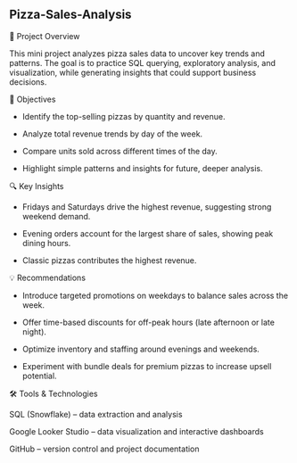 ## Pizza-Sales-Analysis

📌 Project Overview

This mini project analyzes pizza sales data to uncover key trends and patterns. The goal is to practice SQL querying, exploratory analysis, and visualization, while generating insights that could support business decisions.

🎯 Objectives

- Identify the top-selling pizzas by quantity and revenue.

- Analyze total revenue trends by day of the week.

- Compare units sold across different times of the day.

- Highlight simple patterns and insights for future, deeper analysis.

🔍 Key Insights

- Fridays and Saturdays drive the highest revenue, suggesting strong weekend demand.

- Evening orders account for the largest share of sales, showing peak dining hours.

- Classic pizzas contributes the highest revenue.

💡 Recommendations

- Introduce targeted promotions on weekdays to balance sales across the week.

- Offer time-based discounts for off-peak hours (late afternoon or late night).

- Optimize inventory and staffing around evenings and weekends.

- Experiment with bundle deals for premium pizzas to increase upsell potential.

🛠️ Tools & Technologies

SQL (Snowflake) – data extraction and analysis

Google Looker Studio – data visualization and interactive dashboards

GitHub – version control and project documentation

